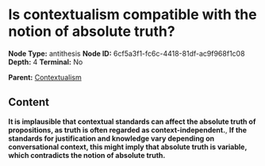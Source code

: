 # Is contextualism compatible with the notion of absolute truth?

**Node Type:** antithesis
**Node ID:** 6cf5a3f1-fc6c-4418-81df-ac9f968f1c08
**Depth:** 4
**Terminal:** No

**Parent:** [Contextualism](contextualism-synthesis-d0c1d376-3b93-480a-96eb-1f90a90eb7ce.md)

## Content

**It is implausible that contextual standards can affect the absolute truth of propositions, as truth is often regarded as context-independent.**, **If the standards for justification and knowledge vary depending on conversational context, this might imply that absolute truth is variable, which contradicts the notion of absolute truth.**
